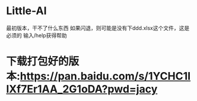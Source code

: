 # Little-AI
最初版本，干不了什么东西
如果闪退，则可能是没有下ddd.xlsx这个文件，这是必须的
输入/help获得帮助
# 下载打包好的版本:https://pan.baidu.com/s/1YCHC1IlXf7Er1AA_2G1oDA?pwd=jacy
